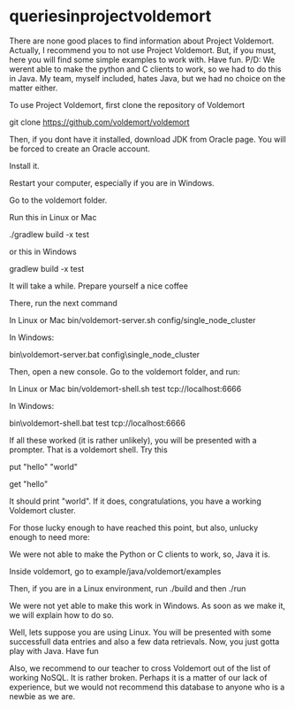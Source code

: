 # queriesinprojectvoldemort
There are none good places to find information about Project Voldemort. Actually, I recommend you to not use Project Voldemort. But, if you must, here you will find some simple examples to work with. Have fun. P/D: We werent able to make the python and C clients to work, so we had to do this in Java. My team, myself included, hates Java, but we had no choice on the matter either.

To use Project Voldemort, first clone the repository of Voldemort

git clone https://github.com/voldemort/voldemort

Then, if you dont have it installed, download JDK from Oracle page. You will be forced to create an Oracle account. 

Install it.

Restart your computer, especially if you are in Windows.

Go to the voldemort folder.

Run this in Linux or Mac

./gradlew build -x test

or this in Windows

gradlew build -x test

It will take a while. Prepare yourself a nice coffee

There, run the next command

In Linux or Mac
bin/voldemort-server.sh config/single_node_cluster

In Windows:

bin\voldemort-server.bat config̣\single_node_cluster

Then, open a new console. Go to the voldemort folder, and run:

In Linux or Mac
bin/voldemort-shell.sh test tcp://localhost:6666

In Windows:

bin\voldemort-shell.bat test tcp://localhost:6666

If all these worked (it is rather unlikely), you will be presented with a prompter. That is a voldemort shell. Try this

put "hello" "world"

get "hello"

It should print "world". If it does, congratulations, you have a working Voldemort cluster.

For those lucky enough to have reached this point, but also, unlucky enough to need more:

We were not able to make the Python or C clients to work, so, Java it is.

Inside voldemort, go to example/java/voldemort/examples

Then, if you are in a Linux environment, run ./build and then ./run

We were not yet able to make this work in Windows. As soon as we make it, we will explain how to do so.

Well, lets suppose you are using Linux. You will be presented with some successfull data entries and also a few data retrievals. Now, you just gotta play with Java. Have fun

Also, we recommend to our teacher to cross Voldemort out of the list of working NoSQL. It is rather broken. Perhaps it is a matter of our lack of experience, but we would not recommend this database to anyone who is a newbie as we are. 
